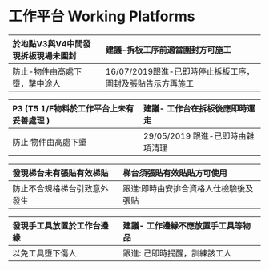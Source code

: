 # 工作平台 Working Platforms

| 於地點V3與V4中間發現拆板現場未圍封 | 建議-拆板工序前適當圍封方可施工 |
| :--- | :--- |
| 防止-物件由高處下墮，擊中途人 | 16/07/2019跟進-已即時停止拆板工序，圍封及張貼告示方再施工 |

| P3 \(T5 1/F物料於工作平台上未有妥善處理 \) | 建議- 工作台在拆板後應即時運走 |
| :--- | :--- |
| 防止 物件由高處下墮 | 29/05/2019 跟進-已即時由雜項清理 |

| 發現梯台未有張貼有效梯貼 | 梯台須張貼有效貼貼方可使用 |
| :--- | :--- |
| 防止不合規格梯台引致意外發生 | 跟進:即時由安排合資格人仕檢驗後及張貼 |

| 發現手工具放置於工作台邊緣 | 建議- 工作邊緣不應放置手工具等物品 |
| :--- | :--- |
| 以免工具墮下傷人 | 跟進: 己即時提醒，訓練該工人 |

